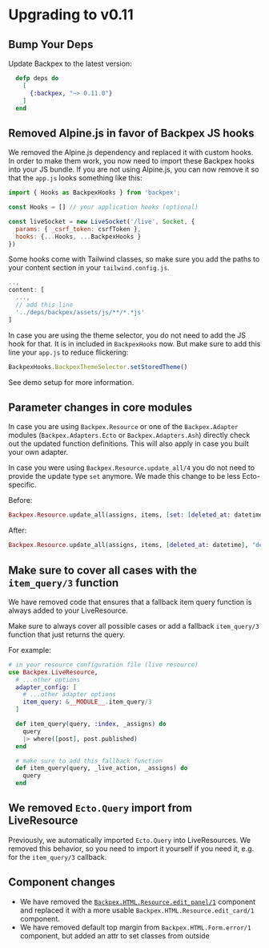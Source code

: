 # Upgrading to v0.11

## Bump Your Deps

Update Backpex to the latest version:

```elixir
  defp deps do
    [
      {:backpex, "~> 0.11.0"}
    ]
  end
```

## Removed Alpine.js in favor of Backpex JS hooks

We removed the Alpine.js dependency and replaced it with custom hooks. In order to make them work, you now need to
import these Backpex hooks into your JS bundle. If you are not using Alpine.js, you can now remove it so that the
`app.js` looks something like this:

```javascript
import { Hooks as BackpexHooks } from 'backpex';

const Hooks = [] // your application hooks (optional)

const liveSocket = new LiveSocket('/live', Socket, {
  params: { _csrf_token: csrfToken },
  hooks: {...Hooks, ...BackpexHooks }
})
```

Some hooks come with Tailwind classes, so make sure you add the paths to your content section in your `tailwind.config.js`.

```javascript
..,
content: [
  ...,
  // add this line
  '../deps/backpex/assets/js/**/*.*js'
]
```

In case you are using the theme selector, you do not need to add the JS hook for that. It is in included in
`BackpexHooks` now. But make sure to add this line your `app.js` to reduce flickering:

```javascript
BackpexHooks.BackpexThemeSelector.setStoredTheme()
```

See demo setup for more information.

## Parameter changes in core modules

In case you are using `Backpex.Resource` or one of the `Backpex.Adapter` modules (`Backpex.Adapters.Ecto` or
`Backpex.Adapters.Ash`) directly check out the updated function definitions. This will also apply in case you built your
own adapter.

In case you were using `Backpex.Resource.update_all/4` you do not need to provide the update type `set` anymore.
We made this change to be less Ecto-specific.

Before:

```elixir
Backpex.Resource.update_all(assigns, items, [set: [deleted_at: datetime]], "deleted")
```

After:

```elixir
Backpex.Resource.update_all(assigns, items, [deleted_at: datetime], "deleted")
```

## Make sure to cover all cases with the `item_query/3` function

We have removed code that ensures that a fallback item query function is always added to your LiveResource. 

Make sure to always cover all possible cases or add a fallback `item_query/3` function that just returns the query.

For example:

```elixir
# in your resource configuration file (live resource)
use Backpex.LiveResource,
  # ...other options
  adapter_config: [
    # ...other adapter options
    item_query: &__MODULE__.item_query/3
  ]

  def item_query(query, :index, _assigns) do
    query
    |> where([post], post.published)
  end

  # make sure to add this fallback function
  def item_query(query, _live_action, _assigns) do
    query
  end
```

## We removed `Ecto.Query` import from LiveResource

Previously, we automatically imported `Ecto.Query` into LiveResources. We removed this behavior,
so you need to import it yourself if you need it, e.g. for the `item_query/3` callback.

## Component changes

- We have removed the [`Backpex.HTML.Resource.edit_panel/1`]() component and replaced it with a more usable `Backpex.HTML.Resource.edit_card/1` component.
- We have removed default top margin from `Backpex.HTML.Form.error/1` component, but added an attr to set classes from outside


